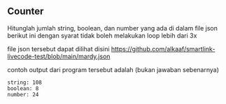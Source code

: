 ## Counter
Hitunglah jumlah string, boolean, dan number yang ada di dalam file json berikut ini dengan syarat tidak boleh melakukan loop lebih dari 3x

file json tersebut dapat dilihat disini https://github.com/alkaaf/smartlink-livecode-test/blob/main/mardy.json

contoh output dari program tersebut adalah (bukan jawaban sebenarnya)

    string: 108
    boolean: 8
    number: 24